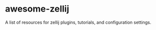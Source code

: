 <p align="center">
  
# awesome-zellij

A list of resources for zellij plugins, tutorials, and configuration settings.
</p>

